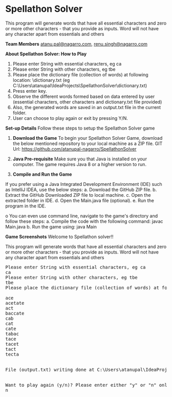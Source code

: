 # **Spellathon Solver**

This program will generate words that have all essential characters and zero or more other characters - that you provide as inputs.
Word will not have any character apart from essentials and others

**Team Members**
atanu.pal@nagarro.com, renu.singh@nagarro.com

**About Spellathon Solver: How to Play**

1.	Please enter String with essential characters, eg ca
2.	Please enter String with other characters, eg tbe
3.	Please place the dictionary file (collection of words) at following location: <complete path>\dictionary.txt (eg C:\Users\atanupal\IdeaProjects\SpellathonSolver\dictionary.txt)
4.	Press enter key.
5.	Observe the different words formed based on data entered by user (essential characters, other characters and dictionary.txt file provided)
6.	Also, the generated words are saved in an output.txt file in the current folder.
7.	User can choose to play again or exit by pressing Y/N.



**Set-up Details**
Follow these steps to setup the Spellathon Solver game

1. **Download the Game** To begin your Spellathon Solver Game, download the below mentioned repository to your local machine as a ZIP file.
GIT Url: https://github.com/atanupal-nagarro/SpellathonSolver

2. **Java Pre-requisite** Make sure you that Java is installed on your computer. The game requires Java 8 or a higher version to run.

3. **Compile and Run the Game**

If you prefer using a Java Integrated Development Environment (IDE) such as IntelliJ IDEA, use the below steps: 
a. Download the GitHub ZIP file.
b. Extract the GitHub Downloaded ZIP file to local machine.
c. Open the extracted folder in IDE.
d. Open the Main.java file (optional).
e. Run the program in the IDE.

o You can even use command line, navigate to the game's directory and follow these steps:
a. Compile the code with the following command: javac Main.java	
b. Run the game using: java Main

**Game Screenshots**
Welcome to Spellathon solver!! 


This program will generate words that have all essential characters and zero or more other characters - that you provide as inputs.
Word will not have any character apart from essentials and others

<pre>
Please enter String with essential characters, eg ca
ca
Please enter String with other characters, eg tbe
tbe
Please place the dictionary file (collection of words) at following location: C:\Users\atanupal\IdeaProjects\SpellathonSolver\dictionary.txt Once done press enter.

ace
acetate
act
baccate
cab
cat
cate
tabac
tace
tacet
tact
tecta


File (output.txt) writing done at C:\Users\atanupal\IdeaProjects\SpellathonSolver\output.txt


Want to play again (y/n)? Please enter either "y" or "n" only (case-insensitive)
n

</pre>

